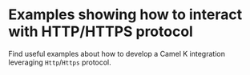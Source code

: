 # Examples showing how to interact with HTTP/HTTPS protocol

Find useful examples about how to develop a Camel K integration leveraging `Http`/`Https` protocol.